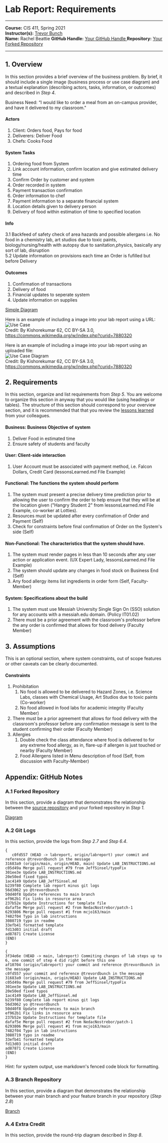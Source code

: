 # Lab Report: Requirements
___
**Course:** CIS 411, Spring 2021  
**Instructor(s):** [Trevor Bunch](https://github.com/trevordbunch)  
**Name:** Rachel Beattie
**GitHub Handle:** [Your GitHub Handle ](https://github.com/R-B1509) 
**Repository:** [Your Forked Repository](https://github.com/R-B1509/cis411_lab0_req)  
___

## 1. Overview
In this section provides a brief overview of the business problem.  By brief, it should include a single image (business process or use case diagram) and a textual explanation (describing actors, tasks, information, or outcomes) and described in *Step 4*.

Business Need: “I would like to order a meal from an on-campus provider, 
and have it delivered to my classroom."

#### **Actors**

  1. Client: Orders food, Pays for food 
  2. Deliverers: Deliver Food
  3. Chefs: Cooks Food 

#### **System Tasks**

 1. Ordering food from System
 2. Link account information, confirm location and give estimated delivery time
 3. Confirm Order by customer and system
 4. Order recorded in system
 5. Payment transaction confirmation
   1. Order information to chef
   2.  Payment information to a separate financial system
   3. Location details given to delivery person
 6. Delivery of food within estimation of time to specified location

#### **Info**
3.1 Backfeed of safety check of area hazards and possible allergans i.e. No food in a chemistry lab, art studios due to toxic paints, biology/nursing/health with autopsy due to sanitation,physics, basically any sort of lab, disruption<br>
5.2 Update information on provisions each time an Order is fufilled but before Delivery

#### **Outcomes**

1. Confirmation of transactions
2. Delivery of food
3. Financial updates to seperate system
4. Update information on supplies


[Simple Diagram](https://drive.google.com/file/d/1FeSquaX99_ltCL5PJ2VPnXg6ZAtJvSji/view?usp=sharing)

Here is an example of including a image into your lab report using a URL:  
![Use Case](https://commons.wikimedia.org/wiki/File:Use_case_restaurant_model.svg#/media/File:Use_case_restaurant_model.svg)  
Credit: By Kishorekumar 62, CC BY-SA 3.0, https://commons.wikimedia.org/w/index.php?curid=7880320

Here is an example of including a image into your lab report using an uploaded file:  
![Use Case Diagram](/assets/Use_case_restaurant_model.svg)  
Credit: By Kishorekumar 62, CC BY-SA 3.0, https://commons.wikimedia.org/w/index.php?curid=7880320

## 2. Requirements
In this section, organize and list requirements from *Step 5*.  You are welcome to organize this section in anyway that you would like (using headings or tables).  The structure of this section should correspond to your overview section, and it is recommended that that you review the [lessons learned](../lessonsLearned.md) from your colleagues.

#### **Business**: Business Objective of system
   1. Deliver Food in estimated time
   2. Ensure safety of students and faculty

#### **User**: Client-side interaction
 1. User Account must be associated with payment method, i.e. Falcon Dollars, Credit Card (lessonsLearned.md File Example)

#### **Functional**: The functions the system should perform

   1. The system must present a precise delivery time prediction prior to allowing the user to confirm the order to help ensure that they will be at the location given ("Hangry Student 2" from lessonsLearned.md File Example, co-worker at Lotties).
   2. Resources must be updated after every confirmation of Order and Payment (Self)
   3. Check for constraints before final confirmation of Order on the System's side (Self)

#### **Non-Functional**: The characteristics that the system should have.
   1. The system must render pages in less than 10 seconds after any user action or application event. (UX Expert Lady, lessonsLearned.md File Example)
   2. The system should update any changes in food stock on Business End (Self)
   3. Any food allergy items list ingredients in order form (Self, Faculty-Member)
   
 #### **System**: Specifications about the build
   1. The system must use Messiah University Single Sign On (SSO) solution for any accounts with a messiah.edu domain. (Policy IT01.02)
   2. There must be a prior agreement with the classroom's professor before the any order is confirmed that allows for food delivery (Faculty Member)

## 3. Assumptions
This is an optional section, where system constraints, out of scope features or other caveats can be clearly documented. 
 
 #### **Constraints**
1. Prohibitation
   1. No food is allowed to be delivered to Hazard Zones, i.e. Science Labs, classes with Chemical Usage, Art Studios due to toxic paints (Co-worker)
   2. No food allowed in food labs for academic integrity (Faculty Member)
2. There must be a prior agreement that allows for food delivery with the classroom's professor before any confirmation message is sent to the student confirming their order (Faculty Member)
3. Allergies
   1. Double check the class attendance where food is delivered to for any extreme food allergy, as in, flare-up if allergen is just touched or nearby (Faculty Member)
   2. Food Allergens listed in Menu description of food (Self, from discussion with Faculty-Member)

## Appendix: GitHub Notes

### A.1 Forked Repository
In this section, provide a diagram that demonstrates the relationship between the [source repository](https://github.com/trevordbunch/cis411_lab0_req) and your forked repository in *Step 1.*

[Diagram](https://app.diagrams.net/#G1RKvuqzau33citIMrWbnYxsMjq2FHRlh4)

### A.2 Git Logs
In this section, provide the logs from *Step 2.7* and *Step 6.4*.



```
{ 
   c0fd557 (HEAD -> labreport, origin/labreport) your commit and reference @trevordbunch in the message
31683a9 (origin/main, origin/HEAD, main) Update LAB_INSTRUCTIONS.md
c05d49a Merge pull request #79 from JeffSinsel/typoFix
301ee3e Update LAB_INSTRUCTIONS.md
20e50ed fixed typos
1ac4149 Update LAB_JeffSinsel.md
b239f80 Complete lab report minus git logs
56d3062 yo @trevordbunch
50d40f8 Update references to main branch
ef962b1 Fix links in resource area
237b52e Update Instructions for template file
dafaf5e Merge pull request #2 from NedacNostrebor/patch-1
6293806 Merge pull request #1 from mcjo163/main
7482f04 Typo in lab instructions
3080719 typo in readme
33efb41 formatted template
fd13d03 initial draft
ad87871 Create License
(END)
}
```

```
{ 
3f34e6e (HEAD -> main, labreport) Commiting changes of lab steps up to 6, one commit of step 4 did right before this one
af10704 (origin/labreport) your commit and reference @trevordbunch in the message
c0fd557 your commit and reference @trevordbunch in the message
31683a9 (origin/main, origin/HEAD) Update LAB_INSTRUCTIONS.md
c05d49a Merge pull request #79 from JeffSinsel/typoFix
301ee3e Update LAB_INSTRUCTIONS.md
20e50ed fixed typos
1ac4149 Update LAB_JeffSinsel.md
b239f80 Complete lab report minus git logs
56d3062 yo @trevordbunch
50d40f8 Update references to main branch
ef962b1 Fix links in resource area
237b52e Update Instructions for template file
dafaf5e Merge pull request #2 from NedacNostrebor/patch-1
6293806 Merge pull request #1 from mcjo163/main
7482f04 Typo in lab instructions
3080719 typo in readme
33efb41 formatted template
fd13d03 initial draft
ad87871 Create License
(END)
}
```

Hint: for system output, use markdown's fenced code block for formatting.

### A.3 Branch Repository
In this section, provide a diagram that demonstrates the relationship between your main branch and your feature branch in your repository (*Step 2.8*)

[Branch](https://drive.google.com/file/d/1JtBDoP-EKBdtOal41TmPBIQ5gjORYVXK/view?usp=sharing)

### A.4 Extra Credit
In this section, provide the round-trip diagram described in *Step 8*.